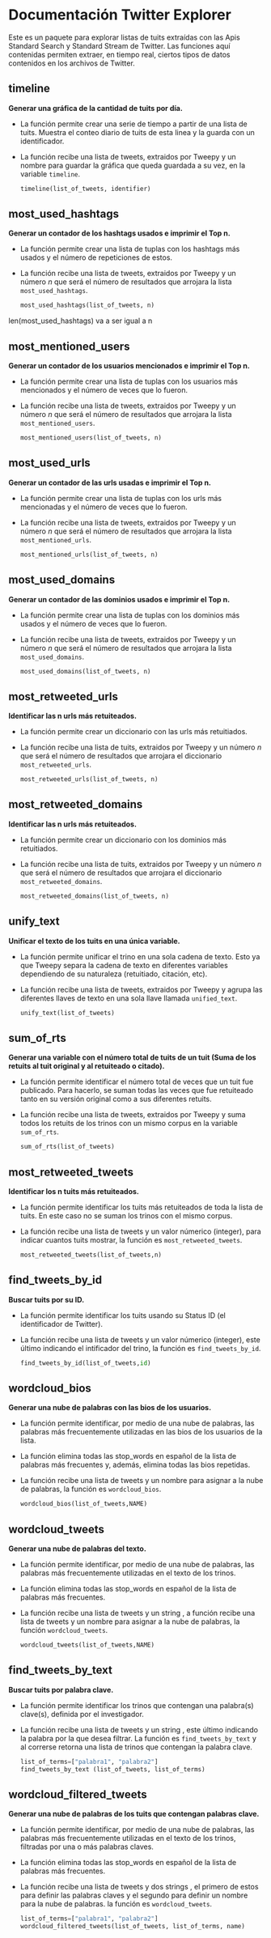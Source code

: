 ﻿# Documentación Twitter Explorer

Este es un paquete para explorar listas de tuits extraídas con las Apis Standard Search y Standard Stream de Twitter. Las funciones aquí contenidas permiten extraer, en tiempo real, ciertos tipos de datos contenidos en los archivos de Twitter.  


## timeline

**Generar una gráfica de la cantidad de tuits por día.**

- La función permite crear una serie de tiempo a partir de una lista de tuits. Muestra el conteo diario de tuits de esta linea y la guarda con un identificador. 

- La función recibe una lista de tweets, extraidos por Tweepy y un nombre para guardar la gráfica que queda guardada a su vez, en la variable `timeline`.
	```python
	timeline(list_of_tweets, identifier)


## most_used_hashtags

**Generar un contador de los hashtags usados e imprimir el Top n.**

- La función permite crear una lista de tuplas con los hashtags más usados y el número de repeticiones de estos. 

- La función recibe una lista de tweets, extraidos por Tweepy y un número *n* que será el número de resultados que arrojara la lista `most_used_hashtags`.
	```python
	most_used_hashtags(list_of_tweets, n)
	
 len(most_used_hashtags) va a ser igual a n

## most_mentioned_users

**Generar un contador de los usuarios mencionados e imprimir el Top n.**

- La función permite crear una lista de tuplas con los usuarios más mencionados y el número de veces que lo fueron. 

- La función recibe una lista de tweets, extraidos por Tweepy y un número *n* que será el número de resultados que arrojara la lista `most_mentioned_users`.
	```python
	most_mentioned_users(list_of_tweets, n)
	

## most_used_urls

**Generar un contador de las urls usadas e imprimir el Top n.**
- La función permite crear una lista de tuplas con los urls más mencionadas y el número de veces que lo fueron. 

- La función recibe una lista de tweets, extraidos por Tweepy y un número *n* que será el número de resultados que arrojara la lista `most_mentioned_urls`.
	```python
	most_mentioned_urls(list_of_tweets, n)
	

## most_used_domains

**Generar un contador de las dominios usados e imprimir el Top n.**
- La función permite crear una lista de tuplas con los dominios más usados y el número de veces que lo fueron. 

- La función recibe una lista de tweets, extraidos por Tweepy y un número *n* que será el número de resultados que arrojara la lista `most_used_domains`.
	```python
	most_used_domains(list_of_tweets, n)

## most_retweeted_urls

**Identificar las n urls más retuiteados.**
- La función permite crear un diccionario con las urls más retuitiados.

- La función recibe una lista de tuits, extraidos por Tweepy y un número *n* que será el número de resultados que arrojara el diccionario `most_retweeted_urls`.
	```python
	most_retweeted_urls(list_of_tweets, n)

## most_retweeted_domains

**Identificar las n urls más retuiteados.**
- La función permite crear un diccionario con los dominios más retuitiados.

- La función recibe una lista de tuits, extraidos por Tweepy y un número *n* que será el número de resultados que arrojara el diccionario `most_retweeted_domains`.
	```python
	most_retweeted_domains(list_of_tweets, n)


## unify_text

**Unificar el texto de los tuits en una única variable.**

- La función permite unificar el trino en una sola cadena de texto. Esto ya que Tweepy separa la cadena de texto en diferentes variables dependiendo de su naturaleza (retuitiado, citación, etc). 

- La función recibe una lista de tweets, extraidos por Tweepy y agrupa las diferentes llaves de texto en una sola llave llamada `unified_text`.
	```python
	unify_text(list_of_tweets)

## sum_of_rts

**Generar una variable con el número total de tuits de un tuit (Suma de los retuits al tuit original y al retuiteado o citado).**

- La función permite identificar el número total de veces que un tuit fue publicado. Para hacerlo, se suman todas las veces que fue retuiteado tanto en su versión original como a sus diferentes retuits. 

- La función recibe una lista de tweets, extraidos por Tweepy y suma todos los retuits de los trinos con un mismo corpus en la variable `sum_of_rts`.
	```python
	sum_of_rts(list_of_tweets)

## most_retweeted_tweets

**Identificar los n tuits más retuiteados.**

- La función permite identificar los tuits más retuiteados de toda la lista de tuits. En este caso no se suman los trinos con el mismo corpus. 

- La función recibe una lista de tweets y un valor númerico (integer), para indicar cuantos tuits mostrar, la función es `most_retweeted_tweets`.
	```python
	most_retweeted_tweets(list_of_tweets,n) 


## find_tweets_by_id

**Buscar tuits por su ID.**

- La función permite identificar los tuits  usando su Status ID (el identificador de Twitter). 

- La función recibe una lista de tweets y un valor númerico (integer), este último indicando el intificador del trino, la función es `find_tweets_by_id`.
	```python
	find_tweets_by_id(list_of_tweets,id) 


## wordcloud_bios

**Generar una nube de palabras con las bios de los usuarios.**

- La función permite identificar, por medio de una nube de palabras, las palabras más frecuentemente utilizadas en las bios de los usuarios de la lista.
- La función elimina todas las stop_words en español de la lista de palabras más frecuentes y, además, elimina todas las bios repetidas.

- La función recibe una lista de tweets y un nombre para asignar a la nube de palabras, la función es `wordcloud_bios`.
	```python
	wordcloud_bios(list_of_tweets,NAME) 


## wordcloud_tweets

**Generar una nube de palabras del texto.**

- La función permite identificar, por medio de una nube de palabras, las palabras más frecuentemente utilizadas en el texto de los trinos.
- La función elimina todas las stop_words en español de la lista de palabras más frecuentes.

- La función recibe una lista de tweets y un string , a función recibe una lista de tweets y un nombre para asignar a la nube de palabras, la función `wordcloud_tweets`.
	```python
	wordcloud_tweets(list_of_tweets,NAME) 

## find_tweets_by_text

**Buscar tuits por palabra clave.**

- La función permite identificar los trinos que contengan una palabra(s) clave(s), definida por el investigador.

- La función recibe una lista de tweets y un string , este último indicando la palabra por la que desea filtrar. La función es `find_tweets_by_text` y al correrse retorna una lista de trinos que contengan la palabra clave.
	```python
	list_of_terms=["palabra1", "palabra2"]
	find_tweets_by_text (list_of_tweets, list_of_terms)

## wordcloud_filtered_tweets

**Generar una nube de palabras de los tuits que contengan palabras clave.**

- La función permite identificar, por medio de una nube de palabras, las palabras más frecuentemente utilizadas en el texto de los trinos, filtradas por una o más palabras claves. 
- La función elimina todas las stop_words en español de la lista de palabras más frecuentes.

- La función recibe una lista de tweets y dos strings , el primero de estos para definir las palabras claves y el segundo para definir un nombre para la nube de palabras. la función es `wordcloud_tweets`.
	```python
	list_of_terms=["palabra1", "palabra2"]
	wordcloud_filtered_tweets(list_of_tweets, list_of_terms, name)



